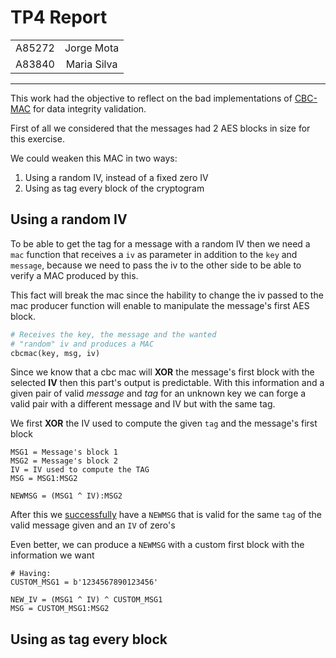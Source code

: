 # TP4 Report

|        |             |
|:------:|:-----------:|
| A85272 | Jorge Mota  |
| A83840 | Maria Silva |

___

This work had the objective to reflect on the bad implementations of <ins>CBC-MAC</ins> for data integrity validation.

First of all we considered that the messages had 2 AES blocks in size for this exercise.

We could weaken this MAC in two ways:

1. Using a random IV, instead of a fixed zero IV
2. Using as tag every block of the cryptogram


## Using a random IV

To be able to get the tag for a message with a random IV then we need a `mac` function that receives a `iv` as parameter in addition to the `key` and `message`, because we need to pass the iv to the other side to be able to verify a MAC produced by this.

This fact will break the mac since the hability to change the iv passed to the mac producer function will enable to manipulate the message's first AES block.

<!-- For example: -->

```python
# Receives the key, the message and the wanted 
# "random" iv and produces a MAC
cbcmac(key, msg, iv)
```

Since we know that a cbc mac will **XOR** the message's first block with the selected **IV** then this part's output is predictable. With this information and a given pair of valid *message* and *tag* for an unknown key we can forge a valid pair with a different message and IV but with the same tag. 

We first **XOR** the IV used to compute the given `tag` and the message's first block
```
MSG1 = Message's block 1
MSG2 = Message's block 2 
IV = IV used to compute the TAG
MSG = MSG1:MSG2

NEWMSG = (MSG1 ^ IV):MSG2
```

After this we <ins>successfully</ins> have a `NEWMSG` that is valid for the same `tag` of the valid message given and an `IV` of zero's

Even better, we can produce a `NEWMSG` with a custom first block with the information we want

```
# Having:
CUSTOM_MSG1 = b'1234567890123456'

NEW_IV = (MSG1 ^ IV) ^ CUSTOM_MSG1
MSG = CUSTOM_MSG1:MSG2
```

## Using as tag every block

